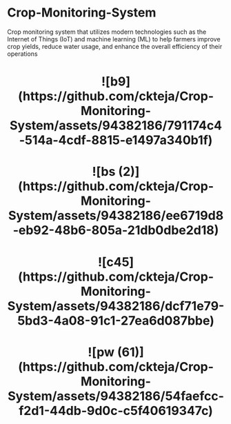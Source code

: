 # Crop-Monitoring-System
Crop monitoring system that utilizes modern technologies such as the Internet of Things (IoT) and machine learning (ML) to help farmers improve crop yields, reduce water usage, and enhance the overall efficiency of their operations




<h1 align="center">![b9](https://github.com/ckteja/Crop-Monitoring-System/assets/94382186/791174c4-514a-4cdf-8815-e1497a340b1f)</h1>

<h1 align="center">![bs (2)](https://github.com/ckteja/Crop-Monitoring-System/assets/94382186/ee6719d8-eb92-48b6-805a-21db0dbe2d18)</h1>

<h1 align="center">![c45](https://github.com/ckteja/Crop-Monitoring-System/assets/94382186/dcf71e79-5bd3-4a08-91c1-27ea6d087bbe)</h1>

<h1 align="center">![pw (61)](https://github.com/ckteja/Crop-Monitoring-System/assets/94382186/54faefcc-f2d1-44db-9d0c-c5f40619347c)</h1>

